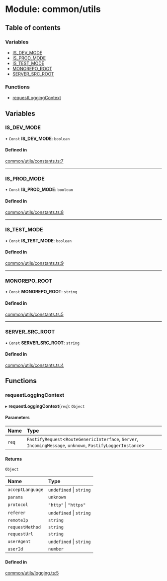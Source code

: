 # Module: common/utils

## Table of contents

### Variables

- [IS\_DEV\_MODE](common_utils.md#is_dev_mode)
- [IS\_PROD\_MODE](common_utils.md#is_prod_mode)
- [IS\_TEST\_MODE](common_utils.md#is_test_mode)
- [MONOREPO\_ROOT](common_utils.md#monorepo_root)
- [SERVER\_SRC\_ROOT](common_utils.md#server_src_root)

### Functions

- [requestLoggingContext](common_utils.md#requestloggingcontext)

## Variables

### <a id="is_dev_mode" name="is_dev_mode"></a> IS\_DEV\_MODE

• `Const` **IS\_DEV\_MODE**: `boolean`

#### Defined in

[common/utils/constants.ts:7](https://github.com/brickdoc/brickdoc/blob/master/apps/server-api/src/common/utils/constants.ts#L7)

___

### <a id="is_prod_mode" name="is_prod_mode"></a> IS\_PROD\_MODE

• `Const` **IS\_PROD\_MODE**: `boolean`

#### Defined in

[common/utils/constants.ts:8](https://github.com/brickdoc/brickdoc/blob/master/apps/server-api/src/common/utils/constants.ts#L8)

___

### <a id="is_test_mode" name="is_test_mode"></a> IS\_TEST\_MODE

• `Const` **IS\_TEST\_MODE**: `boolean`

#### Defined in

[common/utils/constants.ts:9](https://github.com/brickdoc/brickdoc/blob/master/apps/server-api/src/common/utils/constants.ts#L9)

___

### <a id="monorepo_root" name="monorepo_root"></a> MONOREPO\_ROOT

• `Const` **MONOREPO\_ROOT**: `string`

#### Defined in

[common/utils/constants.ts:5](https://github.com/brickdoc/brickdoc/blob/master/apps/server-api/src/common/utils/constants.ts#L5)

___

### <a id="server_src_root" name="server_src_root"></a> SERVER\_SRC\_ROOT

• `Const` **SERVER\_SRC\_ROOT**: `string`

#### Defined in

[common/utils/constants.ts:4](https://github.com/brickdoc/brickdoc/blob/master/apps/server-api/src/common/utils/constants.ts#L4)

## Functions

### <a id="requestloggingcontext" name="requestloggingcontext"></a> requestLoggingContext

▸ **requestLoggingContext**(`req`): `Object`

#### Parameters

| Name | Type |
| :------ | :------ |
| `req` | `FastifyRequest`<`RouteGenericInterface`, `Server`, `IncomingMessage`, `unknown`, `FastifyLoggerInstance`\> |

#### Returns

`Object`

| Name | Type |
| :------ | :------ |
| `acceptLanguage` | `undefined` \| `string` |
| `params` | `unknown` |
| `protocol` | ``"http"`` \| ``"https"`` |
| `referer` | `undefined` \| `string` |
| `remoteIp` | `string` |
| `requestMethod` | `string` |
| `requestUrl` | `string` |
| `userAgent` | `undefined` \| `string` |
| `userId` | `number` |

#### Defined in

[common/utils/logging.ts:5](https://github.com/brickdoc/brickdoc/blob/master/apps/server-api/src/common/utils/logging.ts#L5)
